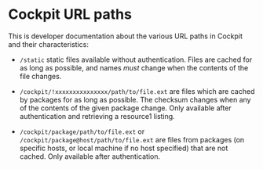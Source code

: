 
Cockpit URL paths
=================

This is developer documentation about the various URL paths in Cockpit
and their characteristics:

 * ```/static``` static files available without authentication. Files
   are cached for as long as possible, and names *must* change when the
   contents of the file changes.

 * ```/cockpit/!xxxxxxxxxxxxxxx/path/to/file.ext``` are files which are
   cached by packages for as long as possible. The checksum changes when
   any of the contents of the given package change. Only available after
   authentication and retrieving a resource1 listing.

 * ```/cockpit/package/path/to/file.ext``` or ```/cockpit/package@host/path/to/file.ext```
   are files from packages (on specific hosts, or local machine if no host specified)
   that are not cached. Only available after authentication.
